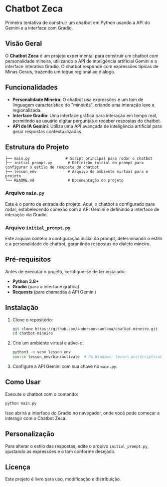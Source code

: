 # Chatbot Zeca

Primeira tentativa de construir um chatbot em Python usando a API do Gemini e a interface com Gradio.

## Visão Geral

O **Chatbot Zeca** é um projeto experimental para construir um chatbot com personalidade mineira, utilizando a API de inteligência artificial Gemini e a interface interativa Gradio. O chatbot responde com expressões típicas de Minas Gerais, trazendo um toque regional ao diálogo.

## Funcionalidades

- **Personalidade Mineira**: O chatbot usa expressões e um tom de linguagem característico do "mineirês", criando uma interação leve e regionalizada.
- **Interface Gradio**: Uma interface gráfica para interação em tempo real, permitindo ao usuário digitar perguntas e receber respostas do chatbot.
- **API de IA Gemini**: Utiliza uma API avançada de inteligência artificial para gerar respostas contextualizadas.

## Estrutura do Projeto

```plaintext
├── main.py                # Script principal para rodar o chatbot
├── initial_prompt.py       # Definição inicial do prompt para configurar o estilo de resposta do chatbot
├── lesson_env              # Arquivo de ambiente virtual para o projeto
└── README.md               # Documentação do projeto
```

### Arquivo `main.py`

Este é o ponto de entrada do projeto. Aqui, o chatbot é configurado para rodar, estabelecendo conexão com a API Gemini e definindo a interface de interação via Gradio.

### Arquivo `initial_prompt.py`

Este arquivo contém a configuração inicial do prompt, determinando o estilo e a personalidade do chatbot, garantindo respostas no dialeto mineiro.

## Pré-requisitos

Antes de executar o projeto, certifique-se de ter instalado:

- **Python 3.8+**
- **Gradio** (para a interface gráfica)
- **Requests** (para chamadas à API Gemini)

## Instalação

1. Clone o repositório:

   ```bash
   git clone https://github.com/andersonssantana/chatbot-mineiro.git
   cd chatbot-mineiro
   ```

2. Crie um ambiente virtual e ative-o:

   ```bash
   python3 -m venv lesson_env
   source lesson_env/bin/activate  # No Windows: lesson_env\Scripts\activate
   ```

3. Configure a API Gemini com sua chave no `main.py`.

## Como Usar

Execute o chatbot com o comando:

```bash
python main.py
```

Isso abrirá a interface do Gradio no navegador, onde você pode começar a interagir com o Chatbot Zeca.

## Personalização

Para alterar o estilo das respostas, edite o arquivo `initial_prompt.py`, ajustando as expressões e o tom conforme desejado.

## Licença

Este projeto é livre para uso, modificação e distribuição.
